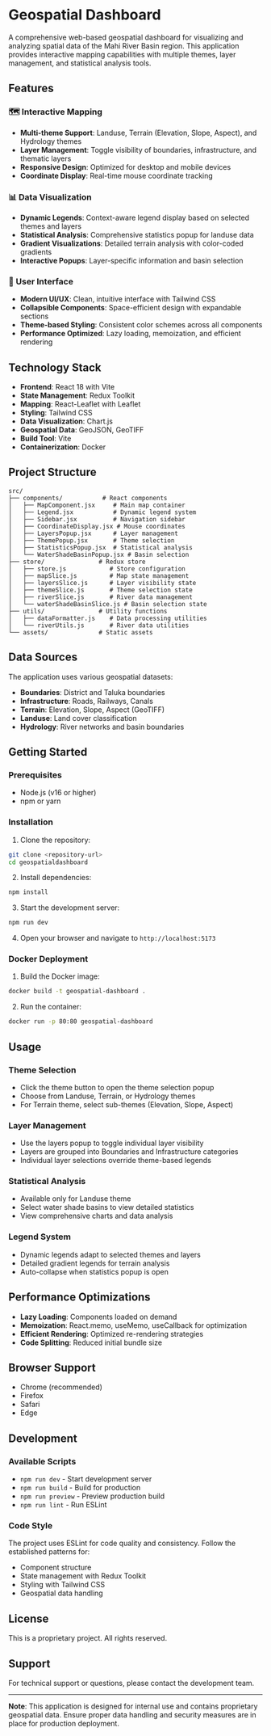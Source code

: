 # Geospatial Dashboard

A comprehensive web-based geospatial dashboard for visualizing and analyzing spatial data of the Mahi River Basin region. This application provides interactive mapping capabilities with multiple themes, layer management, and statistical analysis tools.

## Features

### 🗺️ Interactive Mapping

- **Multi-theme Support**: Landuse, Terrain (Elevation, Slope, Aspect), and Hydrology themes
- **Layer Management**: Toggle visibility of boundaries, infrastructure, and thematic layers
- **Responsive Design**: Optimized for desktop and mobile devices
- **Coordinate Display**: Real-time mouse coordinate tracking

### 📊 Data Visualization

- **Dynamic Legends**: Context-aware legend display based on selected themes and layers
- **Statistical Analysis**: Comprehensive statistics popup for landuse data
- **Gradient Visualizations**: Detailed terrain analysis with color-coded gradients
- **Interactive Popups**: Layer-specific information and basin selection

### 🎨 User Interface

- **Modern UI/UX**: Clean, intuitive interface with Tailwind CSS
- **Collapsible Components**: Space-efficient design with expandable sections
- **Theme-based Styling**: Consistent color schemes across all components
- **Performance Optimized**: Lazy loading, memoization, and efficient rendering

## Technology Stack

- **Frontend**: React 18 with Vite
- **State Management**: Redux Toolkit
- **Mapping**: React-Leaflet with Leaflet
- **Styling**: Tailwind CSS
- **Data Visualization**: Chart.js
- **Geospatial Data**: GeoJSON, GeoTIFF
- **Build Tool**: Vite
- **Containerization**: Docker

## Project Structure

```
src/
├── components/           # React components
│   ├── MapComponent.jsx     # Main map container
│   ├── Legend.jsx           # Dynamic legend system
│   ├── Sidebar.jsx          # Navigation sidebar
│   ├── CoordinateDisplay.jsx # Mouse coordinates
│   ├── LayersPopup.jsx      # Layer management
│   ├── ThemePopup.jsx       # Theme selection
│   ├── StatisticsPopup.jsx  # Statistical analysis
│   └── WaterShadeBasinPopup.jsx # Basin selection
├── store/               # Redux store
│   ├── store.js            # Store configuration
│   ├── mapSlice.js         # Map state management
│   ├── layersSlice.js      # Layer visibility state
│   ├── themeSlice.js       # Theme selection state
│   ├── riverSlice.js       # River data management
│   └── waterShadeBasinSlice.js # Basin selection state
├── utils/               # Utility functions
│   ├── dataFormatter.js    # Data processing utilities
│   └── riverUtils.js       # River data utilities
└── assets/              # Static assets
```

## Data Sources

The application uses various geospatial datasets:

- **Boundaries**: District and Taluka boundaries
- **Infrastructure**: Roads, Railways, Canals
- **Terrain**: Elevation, Slope, Aspect (GeoTIFF)
- **Landuse**: Land cover classification
- **Hydrology**: River networks and basin boundaries

## Getting Started

### Prerequisites

- Node.js (v16 or higher)
- npm or yarn

### Installation

1. Clone the repository:

```bash
git clone <repository-url>
cd geospatialdashboard
```

2. Install dependencies:

```bash
npm install
```

3. Start the development server:

```bash
npm run dev
```

4. Open your browser and navigate to `http://localhost:5173`

### Docker Deployment

1. Build the Docker image:

```bash
docker build -t geospatial-dashboard .
```

2. Run the container:

```bash
docker run -p 80:80 geospatial-dashboard
```

## Usage

### Theme Selection

- Click the theme button to open the theme selection popup
- Choose from Landuse, Terrain, or Hydrology themes
- For Terrain theme, select sub-themes (Elevation, Slope, Aspect)

### Layer Management

- Use the layers popup to toggle individual layer visibility
- Layers are grouped into Boundaries and Infrastructure categories
- Individual layer selections override theme-based legends

### Statistical Analysis

- Available only for Landuse theme
- Select water shade basins to view detailed statistics
- View comprehensive charts and data analysis

### Legend System

- Dynamic legends adapt to selected themes and layers
- Detailed gradient legends for terrain analysis
- Auto-collapse when statistics popup is open

## Performance Optimizations

- **Lazy Loading**: Components loaded on demand
- **Memoization**: React.memo, useMemo, useCallback for optimization
- **Efficient Rendering**: Optimized re-rendering strategies
- **Code Splitting**: Reduced initial bundle size

## Browser Support

- Chrome (recommended)
- Firefox
- Safari
- Edge

## Development

### Available Scripts

- `npm run dev` - Start development server
- `npm run build` - Build for production
- `npm run preview` - Preview production build
- `npm run lint` - Run ESLint

### Code Style

The project uses ESLint for code quality and consistency. Follow the established patterns for:

- Component structure
- State management with Redux Toolkit
- Styling with Tailwind CSS
- Geospatial data handling

## License

This is a proprietary project. All rights reserved.

## Support

For technical support or questions, please contact the development team.

---

**Note**: This application is designed for internal use and contains proprietary geospatial data. Ensure proper data handling and security measures are in place for production deployment.
